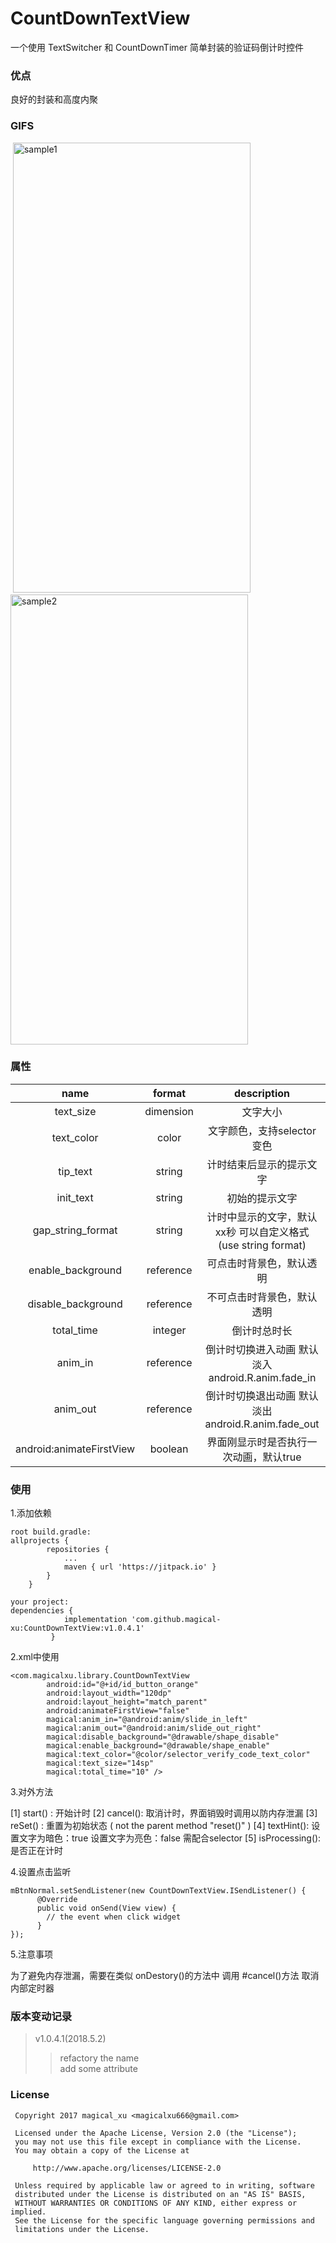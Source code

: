 # CountDownTextView

一个使用 TextSwitcher 和 CountDownTimer 简单封装的验证码倒计时控件

### 优点

良好的封装和高度内聚

### GIFS   
 <img src="https://github.com/magical-xu/CountDownTextView/raw/master/screenshot/CountDownTextView.gif" width="380" height="720" alt="sample1"/> 
 <img src="https://github.com/magical-xu/CountDownTextView/raw/master/screenshot/sample.gif" width="380" height="720" alt="sample2"/>

### 属性
  
|name|format|description|
|:---:|:---:|:---:|
| text_size | dimension |文字大小
| text_color | color |文字颜色，支持selector变色
| tip_text | string |计时结束后显示的提示文字
| init_text | string |初始的提示文字
| gap_string_format | string |计时中显示的文字，默认 xx秒 可以自定义格式 (use string format)
| enable_background | reference |可点击时背景色，默认透明
| disable_background | reference |不可点击时背景色，默认透明
| total_time | integer |倒计时总时长
| anim_in | reference |倒计时切换进入动画 默认淡入 android.R.anim.fade_in
| anim_out | reference |倒计时切换退出动画 默认淡出 android.R.anim.fade_out
| android:animateFirstView | boolean |界面刚显示时是否执行一次动画，默认true

### 使用

1.添加依赖
```
root build.gradle:  
allprojects {
		repositories {
			...
			maven { url 'https://jitpack.io' }
		}
	}  
  
your project:  
dependencies {
	        implementation 'com.github.magical-xu:CountDownTextView:v1.0.4.1'
	     }
```

2.xml中使用

```
<com.magicalxu.library.CountDownTextView
        android:id="@+id/id_button_orange"
        android:layout_width="120dp"
        android:layout_height="match_parent"
        android:animateFirstView="false"
        magical:anim_in="@android:anim/slide_in_left"
        magical:anim_out="@android:anim/slide_out_right"
        magical:disable_background="@drawable/shape_disable"
        magical:enable_background="@drawable/shape_enable"
        magical:text_color="@color/selector_verify_code_text_color"
        magical:text_size="14sp"
        magical:total_time="10" />
```
    
3.对外方法

[1] start() : 开始计时
[2] cancel(): 取消计时，界面销毁时调用以防内存泄漏
[3] reSet() : 重置为初始状态 ( not the parent method "reset()" )
[4] textHint(): 设置文字为暗色：true 设置文字为亮色：false 需配合selector
[5] isProcessing(): 是否正在计时

4.设置点击监听
```
mBtnNormal.setSendListener(new CountDownTextView.ISendListener() {
      @Override
      public void onSend(View view) {
        // the event when click widget  
      }
});
```        
5.注意事项

为了避免内存泄漏，需要在类似 onDestory()的方法中 调用 #cancel()方法 取消内部定时器

### 版本变动记录

> v1.0.4.1(2018.5.2)  
>>refactory the name      
>>add some attribute     

### License  

```  
 Copyright 2017 magical_xu <magicalxu666@gmail.com>
 
 Licensed under the Apache License, Version 2.0 (the "License");
 you may not use this file except in compliance with the License.
 You may obtain a copy of the License at
 
     http://www.apache.org/licenses/LICENSE-2.0
 
 Unless required by applicable law or agreed to in writing, software
 distributed under the License is distributed on an "AS IS" BASIS,
 WITHOUT WARRANTIES OR CONDITIONS OF ANY KIND, either express or implied.
 See the License for the specific language governing permissions and
 limitations under the License.  
 ```  
      
